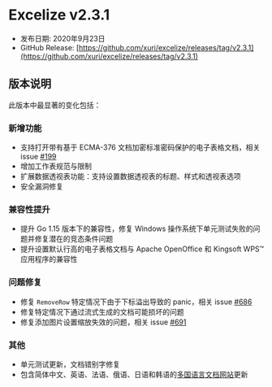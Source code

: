 # Excelize v2.3.1

* 发布日期: 2020年9月23日
* GitHub Release: [https://github.com/xuri/excelize/releases/tag/v2.3.1](https://github.com/xuri/excelize/releases/tag/v2.3.1)

## 版本说明

此版本中最显著的变化包括：

### 新增功能

* 支持打开带有基于 ECMA-376 文档加密标准密码保护的电子表格文档，相关 issue [#199](https://github.com/xuri/excelize/issues/199)
* 增加工作表规范与限制
* 扩展数据透视表功能：支持设置数据透视表的标题、样式和透视表选项
* 安全漏洞修复

### 兼容性提升

* 提升 Go 1.15 版本下的兼容性，修复 Windows 操作系统下单元测试失败的问题并修复潜在的竞态条件问题
* 提升设置默认行高的电子表格文档与 Apache OpenOffice 和 Kingsoft WPS&trade; 应用程序的兼容性

### 问题修复

* 修复 `RemoveRow` 特定情况下由于下标溢出导致的 panic，相关 issue [#686](https://github.com/xuri/excelize/issues/686)
* 修复特定情况下通过流式生成的文档可能损坏的问题
* 修复添加图片设置缩放失效的问题，相关 issue [#691](https://github.com/xuri/excelize/issues/691)

### 其他

* 单元测试更新，文档错别字修复
* 包含简体中文、英语、法语、俄语、日语和韩语的[多国语言文档网站](https://xuri.me/excelize)更新
